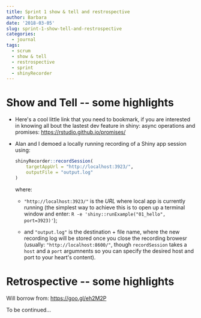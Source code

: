 ```yaml
---
title: Sprint 1 show & tell and restrospective
author: Barbara
date: '2018-03-05'
slug: sprint-1-show-tell-and-restrospective
categories:
  - journal
tags:
  - scrum
  - show & tell
  - restrospective
  - sprint
  - shinyRecorder
---
```


# Show and Tell -- some highlights

- Here's a cool little link that you need to bookmark, if you are interested in knowing all bout the lastest dev feature in shiny: async operations and promises: <https://rstudio.github.io/promises/>

- Alan and I demoed a locally running recording of a Shiny app session using: 
  ```r
  shinyRecorder::recordSession(
      targetAppUrl = "http://localhost:3923/", 
      outputFile = "output.log"
  )
  ```
  where: 
   - `"http://localhost:3923/"` is the _URL_ where local app is currently running (the simplest way to achieve this is to open up a terminal window and enter: `R -e 'shiny::runExample("01_hello", port=3923)'`); 
   
   - and `"output.log"` is the destination + file name, where the new recording log will be stored once you close the recording browesr (usually: `"http://localhost:8600/"`, though `recordSession` takes a `host` and a `port` argumnents so you can specify the desired host and port to your heart's content).

# Retrospective -- some highlights

Will borrow from: https://goo.gl/eh2M2P

To be continued...
